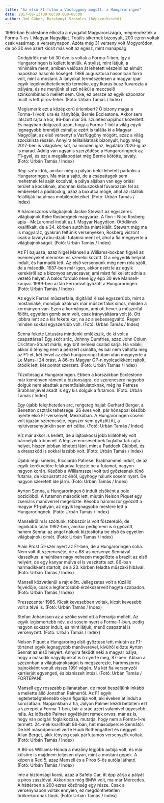 ```yaml
---
title: "Az első F1-futam a Vasfüggöny mögött, a Hungaroringen"
date: 2017-08-13T00:00:00.000+00:00
author: Joó Gábor, Barakonyi Szabolcs (képszerkesztő)
---
```


1986-ban Ecclestone elhozta a nyugatot Magyarországra, megrendezték a Forma-1-es I. Magyar Nagydíjat. Totális sikernek bizonyult, 200 ezren voltak csak vasárnap, a versenynapon. Azóta még 31 verseny volt Mogyoródon, de bő 30 éve azért kicsit más volt az egész, mint manapság.

<figure>
<img src="/images/17831954_29b64ee9dc3281ee8b73618e5cbd4a60_wm.jpg" alt="" />
<figcaption>Gridgörlök már bő 30 éve is voltak a Forma-1-ben, így a Hungaroringen is kellett lenniük. A stylist, mint látjuk, a minimálra ment, amiben valóban át lehetett vészelni az elmúlt napokhoz hasonló hőséget: 1986 augusztusa hasonlóan forró volt, mint a mostani. A lányokat természetesen a magyar ipar egyik legelnyűhetetlenebb terméke, egy Ikarus busz fuvarozta a pályára, és ne menjünk el szó nélkül a meccselő színkombináció mellett sem. Oké, ez persze az egyik szponzor miatt is lett piros-fehér. (Fotó: Urbán Tamás / Index)</figcaption>
</figure>

<figure>
<img src="/images/17831970_4580ca270a129b726e4ae4b184aa9bc0_wm.jpg" alt="" />
<figcaption>Megismerik ezt a középkorú úriembert? Ő bizony maga a Forma-1 (volt) ura és irányítója, Bernie Ecclestone. Akkor sem látszott rajta a kor, 86-ban már 56. születésnapjához közelített. És nagyban dolgozott azon, hogy a Forma-1-ből a világ egyik legnagyobb brendjét csinálja: ezért is találta ki a Magyar Nagydíjat, az első versenyt a Vasfüggöny mögött, azaz a világ szocialista részén. Annyira telitalálatnak bizonyult, hogy még 2017-ben is világsiker, sőt, ha minden igaz, legalább 2026-ig az is marad. Addig van ugyanis szerződése a Hungaroringnek az F1-gyel, és ezt a megállapodást még Bernie kötötte, tavaly. (Fotó: Urbán Tamás / Index)</figcaption>
</figure>

<figure>
<img src="/images/17831966_dc1444553910f4c69cef638e3658bd25_wm.jpg" alt="" />
<figcaption>Régi szép idők, amikor még a pályán belül lehetett parkolni a Hungaroringen. Ma már a sajtó, de a csapattagok sem mehetnek fel saját kocsival, a pálya aljában van egy óriási terület a kocsiknak, ahonnan kisbuszokkal fuvarozzak fel az embereket a paddockig, azaz a boxutca mögé, ahol az istállók felállítják hatalmas mobilépületeiket. (Fotó: Urbán Tamás / Index)</figcaption>
</figure>

<figure>
<img src="/images/17831986_09de9dc25cf27248a2b7b77ef33f3080_wm.jpg" alt="" />
<figcaption>A háromszoros világbajnok Jackie Stewart az egyszeres világbajnok Keke Rosbergnek magyaráz. A finn - Nico Rosberg apja - McLarennel indult az I. Magyar Nagydíjon. Ötödiknek kvalifikált, de a 34. körben autóhiba miatt kiállt. Stewart még ma is magyaráz, gyakran feltűnik versenyeken, Rosberg viszont csak a tavalyi abu-dzabi futamra ment el, ahol a fia megnyerte a világbajnokságot. (Fotó: Urbán Tamás / Index)</figcaption>
</figure>

<figure>
<img src="/images/17831982_1a06a065b48ef1a033a7dd69de322431_wm.jpg" alt="" />
<figcaption>Az F1 bajusza, azaz Nigel Mansell a Williams-boxban figyeli az eseményeket mérnökei és szerelői között. Ő a negyedik helyről indult, és harmadik lett. Az első versenyünk még nem róla szólt, de a második, 1987-ben már igen, akkor esett le az egyik kerekéről az a bizonyos anyacsavar, ami miatt fel kellett adnia a vezető helyet. A balos forduló neve így épp 30 éve Mansell-kanyar. 1989-ben aztán Ferrarival győzött a Hungaroringen. (Fotó: Urbán Tamás / Index)</figcaption>
</figure>

<figure>
<img src="/images/17831978_4e615cace894f21b3df63217d719ae41_wm.jpg" alt="" />
<figcaption>Az egyik Ferrari műszerfala, digitális! Kissé egyszerűbb, mint a mostaniaké, mondjuk azoknak már műszerfaluk sincs, minden a kormányon van. Ezen a kormányon, ami ott hever a műszerfal fölött, egyetlen gomb sem volt, csak irányváltásra volt jó. Ott jobbra lent az a kis fekete kar, na az a sebességváltó. Régen minden sokkal egyszerűbb volt. (Fotó: Urbán Tamás / Index)</figcaption>
</figure>

<figure>
<img src="/images/17831980_0ec2a117973328b46e3cbfceb0a163ea_wm.jpg" alt="" />
<figcaption>Senna fekete Lotusára mindenki emlékszik, de ki volt a csapattársa? Egy skót srác, Johnny Dumfries, azaz John Colum Crichton-Stuart márki, egy brit nemesi család sarja. Ha valaki, akkor ő tényleg nem a pénzért csinálta, és bár nem váltotta meg az F1-et, két évvel az első hungaroringi futam után megnyerte a Le Mans-i 24 órást. A 86-os Magyar GP-n nyolcadikként rajtolt, ötödik lett, két pontot szerzett. (Fotó: Urbán Tamás / Index)</figcaption>
</figure>

<figure>
<img src="/images/17831958_ef9756423dea99db4509f69ef3d32d90_wm.jpg" alt="" />
<figcaption>Tűzoltóság a Hungaroringen. Ebben a korszakban Ecclestone már keményen ráment a biztonságra, de szerencsére nagyobb dolguk nem akadtak a mentőalakulatoknak, még ha Patrese Brabhamjével akadt is egy kis dolguk a futamon. (Fotó: Urbán Tamás / Index)</figcaption>
</figure>

<figure>
<img src="/images/17831972_11c376bb18f083bb45d76954f24d5e8c_wm.jpg" alt="" />
<figcaption>Egy újabb felejthetetlen arc, rengeteg hajjal: Gerhard Berger, a Benetton osztrák tehetsége. 26 éves volt, pár hónappal később nyerte első F1-versenyét, Mexikóban. A Hungaroringen sosem volt igazán szerencséje, egyszer sem győzött itt, a nyitóversenyünkön sem ért célba. (Fotó: Urbán Tamás / Index)</figcaption>
</figure>

<figure>
<img src="/images/17831968_fa92c94218936ddb0e7c34e6ca0f2ad8_wm.jpg" alt="" />
<figcaption>Víz már akkor is kellett, de a lajtoskocsi jobb kilátóhely volt bármelyik tribünnél. A legszerencsésebbek foglalhattak rajta helyet, hiszen jobban lehetett látni, mint a Paddock Clubból, és a dresszkód is sokkal lazább volt. (Fotó: Urbán Tamás / Index)</figcaption>
</figure>

<figure>
<img src="/images/17831976_ced8678d043900645ba927e786b70bc9_wm.jpg" alt="" />
<figcaption>Újabb régi ismerős, Ricciardo Patrese. Brabhammel indult, de az egyik kerékvetőre felakadva fejezte be a futamot, nagyon nagyon korán. Később a Williamsszel volt tuti győztesnek tűnő futama, de kicsúszott az élről, úgyhogy nálunk sosem nyert. De nagyon szeretett ide járni. (Fotó: Urbán Tamás / Index)</figcaption>
</figure>

<figure>
<img src="/images/17831974_f88d93bd192447ff6d3300c10e818835_wm.jpg" alt="" />
<figcaption>Ayrton Senna, a Hungaroringen ő indult elsőként a pole pozícióból. A futamon második lett, miután Nelson Piquet egy zseniális manőverrel megelőzte. Később háromszor győzött a magyar F1-pályán, az egyik legnagyobb mestere lett a Hungaroringnek. (Fotó: Urbán Tamás / Index)</figcaption>
</figure>

<figure>
<img src="/images/17831962_3d2c21273273e45fa5100efbff2f0bcb_wm.jpg" alt="" />
<figcaption>Mansellről már szóltunk, többször is volt főszereplő, de leginkább talán 1992-ben, amikor pedig nem is ő győzött, hanem Senna: az angol nálunk biztosította be első és egyetlen világbajnoki címét. (Fotó: Urbán Tamás / Index)</figcaption>
</figure>

<figure>
<img src="/images/17831984_6fb6dfabf1f22c53b926fc2694c952dc_wm.jpg" alt="" />
<figcaption>Alain Prost 51-szer nyert az F1-ben, de a Hungaroringen soha. Nem volt itt szerencséje, de a 88-as versenye Sennával klasszikus: a hajrában nagy nehezen megelőzte a brazilt az első helyért, de egy kanyar múlva el is veszítette azt. 86-ban harmadikként startolt, de a 23. körben feladta műszaki hibával. (Fotó: Urbán Tamás / Index)</figcaption>
</figure>

<figure>
<img src="/images/17831960_3697e6d46b09d775ce8f91243df5a1a3_wm.jpg" alt="" />
<figcaption>Mansell közvetlenül a rajt előtt. Jellegzetes volt a tűzálló fejvédője, csak a legfontosabb érzékszerveit hagyta szabadon. (Fotó: Urbán Tamás / Index)</figcaption>
</figure>

<figure>
<img src="/images/17831956_c1be6d554157bb15b50f2a521bd5c801_wm.jpg" alt="" />
<figcaption>Presszcenter 1986. Kicsit kevesebben voltak, kicsit kevesebb volt a tévé is. (Fotó: Urbán Tamás / Index)</figcaption>
</figure>

<figure>
<img src="/images/17831952_c016aabade117af58db35fead24a720d_wm.jpg" alt="" />
<figcaption>Stefan Johansson az a szőke svéd ott a Ferrarija mellett. Az egyik legismertebb név, aki sosem nyert a Forma-1-ben, pedig nagyon sokszor indult, és mint látjuk, menő csapatnál is versenyzett. (Fotó: Urbán Tamás / Index)</figcaption>
</figure>

<figure>
<img src="/images/18046009_fc890008b359c064ab21582cffa32bc9_wm.jpg" alt="" />
<figcaption>Nelson Piquet a Hungaroring első győztese lett, miután az F1-történet egyik legnagyobb manőverével, kívülről előzte Ayrton Sennát az első helyért. Annyira feküdt neki a magyar pálya, hogy a második nagydíjunkat is ő nyerte meg, 87-ben. Abban a szezonban a világbajnokságot is megszerezte, háromszoros bajnokként vonult vissza 1991 végén. Ma két fia versenyzői karrierjét egyengeti, és bizniszeit intézi. (Fotó: Urbán Tamás / FORTEPAN)</figcaption>
</figure>

<figure>
<img src="/images/17831948_13ba3daa993ed8f518b68605833b0d70_wm.jpg" alt="" />
<figcaption>Mansell egy rosszabb pillanatában, de most beszéljünk inkább a mellette álló Jonathan Palmerről. Az F1 egyik legtehetségtelenebb olyan figurája volt, aki éveken át indult a sorozatban. Napjainkban a fia, Jolyon Palmer kezdi betölteni ezt a szerepet a Forma-1-ben, bár a srác azért valamivel ügyesebb nála. Az idősebb Palmer egyébként remek orvos, már az is, hogy van polgári foglalkozása, mutatja, hogy nem a Forma-1-re termett. 24.-nek kvalifikált 86-ban, hét másodpercre Sennától. De két másodperccel verte Huub Rothengattert és néggyel Allan Berget, akik tényleg csak párfutamos versenyzők voltak. (Fotó: Urbán Tamás / Index)</figcaption>
</figure>

<figure>
<img src="/images/17831964_abb8a3af4cd3ab2ecaa6edc2545a63c3_wm.jpg" alt="" />
<figcaption>A 86-os Williams-Honda a mezőny legjobb autója volt, és már külsőre is majdnem teljesen olyan, mint a mostani gépek. A képen a Red 5, azaz Mansell és a Piros 5-ös autója látható. (Fotó: Urbán Tamás / Index)</figcaption>
</figure>

<figure>
<img src="/images/17831950_ce31af2c79e34cb6f61ff0a527dc10d3_wm.jpg" alt="" />
<figcaption>Ime a biztonsági kocsi, azaz a Safety Car, itt épp zárja a pályát a piros zászlóval. Akkoriban még BMW volt, ma már Mercedes. A háttérben a 200 ezres közönség egy része. Csak a versenynapon voltak ennyien, ez megdönthetetlen örökrekordnak tűnik. (Fotó: Urbán Tamás / Index)</figcaption>
</figure>
